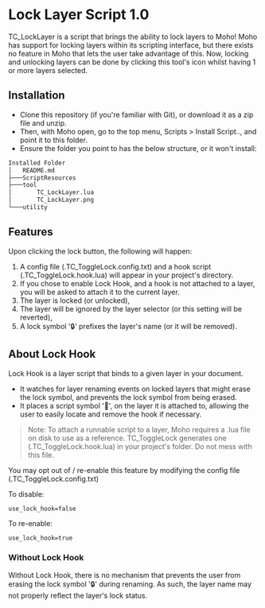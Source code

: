 # Lock Layer Script 1.0
TC_LockLayer is a script that brings the ability to lock layers to Moho!
Moho has support for locking layers within its scripting interface, but there exists no feature in Moho that lets the user take advantage of this.
Now, locking and unlocking layers can be done by clicking this tool's icon whilst having 1 or more layers selected.

## Installation
- Clone this repository (if you're familiar with Git), or download it as a zip file and unzip.
- Then, with Moho open, go to the top menu, Scripts > Install Script.., and point it to this folder.
- Ensure the folder you point to has the below structure, or it won't install:

```bash
Installed Folder
│   README.md
├───ScriptResources
├───tool
│       TC_LockLayer.lua
│       TC_LockLayer.png
└───utility
```

## Features

Upon clicking the lock button, the following will happen:
1. A config file (.TC_ToggleLock.config.txt) and a hook script (.TC_ToggleLock.hook.lua) will appear in your project's directory.
2. If you chose to enable Lock Hook, and a hook is not attached to a layer, you will be asked to attach it to the current layer.
4. The layer is locked (or unlocked),
5. The layer will be ignored by the layer selector (or this setting will be reverted),
6. A lock symbol '🔒' prefixes the layer's name (or it will be removed).

## About Lock Hook

Lock Hook is a layer script that binds to a given layer in your document.
- It watches for layer renaming events on locked layers that might erase the lock symbol, and prevents the lock symbol from being erased.
- It places a script symbol '📜', on the layer it is attached to, allowing the user to easily locate and remove the hook if necessary.

> Note: To attach a runnable script to a layer, Moho requires a .lua file on disk to use as a reference.
> TC_ToggleLock generates one (.TC_ToggleLock.hook.lua) in your project's folder. Do not mess with this file.

You may opt out of / re-enable this feature by modifying the config file (.TC_ToggleLock.config.txt)

To disable:
```
use_lock_hook=false
```
To re-enable:
```
use_lock_hook=true
```

### Without Lock Hook
Without Lock Hook, there is no mechanism that prevents the user from erasing the lock symbol '🔒' during renaming. As such, the layer name may not properly reflect the layer's lock status.
